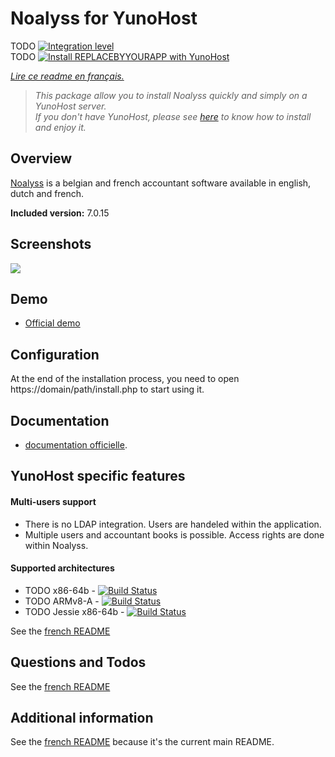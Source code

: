 # Noalyss for YunoHost

TODO [![Integration level](https://dash.yunohost.org/integration/REPLACEBYYOURAPP.svg)](https://dash.yunohost.org/appci/app/REPLACEBYYOURAPP)  
TODO [![Install REPLACEBYYOURAPP with YunoHost](https://install-app.yunohost.org/install-with-yunohost.png)](https://install-app.yunohost.org/?app=REPLACEBYYOURAPP)

*[Lire ce readme en français.](./README_fr.md)*

> *This package allow you to install Noalyss quickly and simply on a YunoHost server.  
If you don't have YunoHost, please see [here](https://yunohost.org/#/install) to know how to install and enjoy it.*

## Overview
[Noalyss](http://noalyss.eu) is a belgian and french accountant software available in english, dutch and french.

**Included version:** 7.0.15

## Screenshots

![](https://framalibre.org/sites/default/files/S%C3%A9lection_099_0.png)

## Demo

* [Official demo](http://demo.noalyss.eu/index.php)

## Configuration

At the end of the installation process, you need to open https://domain/path/install.php to start using it.

## Documentation

* [documentation officielle](http://www.noalyss.eu/?page_id=1031).

## YunoHost specific features

#### Multi-users support

* There is no LDAP integration.  Users are handeled within the application.
* Multiple users and accountant books is possible. Access rights are done within Noalyss.

#### Supported architectures

* TODO x86-64b - [![Build Status](https://ci-apps.yunohost.org/ci/logs/REPLACEBYYOURAPP%20%28Community%29.svg)](https://ci-apps.yunohost.org/ci/apps/REPLACEBYYOURAPP/)
* TODO ARMv8-A - [![Build Status](https://ci-apps-arm.yunohost.org/ci/logs/REPLACEBYYOURAPP%20%28Community%29.svg)](https://ci-apps-arm.yunohost.org/ci/apps/REPLACEBYYOURAPP/)
* TODO Jessie x86-64b - [![Build Status](https://ci-stretch.nohost.me/ci/logs/REPLACEBYYOURAPP%20%28Community%29.svg)](https://ci-stretch.nohost.me/ci/apps/REPLACEBYYOURAPP/)

See the [french README](./README_fr.md#architectures-supportées)

## Questions and Todos

See the [french README](./README_fr.md#questions-et-todos)

## Additional information

See the [french README](./README_fr.md) because it's the current main README.
